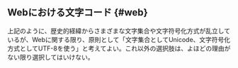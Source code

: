 ## Webにおける文字コード {#web}

上記のように、歴史的経緯からさまざまな文字集合や文字符号化方式が乱立しているが、Webに関する限り、原則として「文字集合としてUnicode、文字符号化方式としてUTF-8を使う」と考えてよい。これ以外の選択肢は、よほどの理由がない限り選択してはいけない。